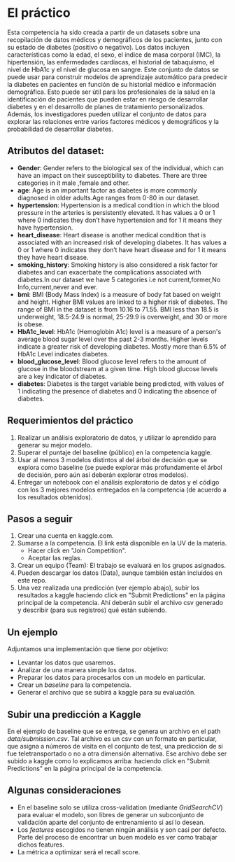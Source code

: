 # El práctico


Esta competencia ha sido creada a partir de un datasets sobre una recopilación de datos médicos y demográficos de los pacientes, junto con su estado de diabetes (positivo o negativo). Los datos incluyen características como la edad, el sexo, el índice de masa corporal (IMC), la hipertensión, las enfermedades cardíacas, el historial de tabaquismo, el nivel de HbA1c y el nivel de glucosa en sangre. Este conjunto de datos se puede usar para construir modelos de aprendizaje automático para predecir la diabetes en pacientes en función de su historial médico e información demográfica. Esto puede ser útil para los profesionales de la salud en la identificación de pacientes que pueden estar en riesgo de desarrollar diabetes y en el desarrollo de planes de tratamiento personalizados. Además, los investigadores pueden utilizar el conjunto de datos para explorar las relaciones entre varios factores médicos y demográficos y la probabilidad de desarrollar diabetes.


## Atributos del dataset:
 * **Gender**: Gender refers to the biological sex of the individual, which can have an impact on their susceptibility to diabetes. There are three categories in it male ,female and other.
 * **age**: Age is an important factor as diabetes is more commonly diagnosed in older adults.Age ranges from 0-80 in our dataset.
 * **hypertension**: Hypertension is a medical condition in which the blood pressure in the arteries is persistently elevated. It has values a 0 or 1 where 0 indicates they don’t have hypertension and for 1 it means they have hypertension.
 * **heart_disease**: Heart disease is another medical condition that is associated with an increased risk of developing diabetes. It has values a 0 or 1 where 0 indicates they don’t have heart disease and for 1 it means they have heart disease.
 * **smoking_history**: Smoking history is also considered a risk factor for diabetes and can exacerbate the complications associated with diabetes.In our dataset we have 5 categories i.e not current,former,No Info,current,never and ever.
 * **bmi**: BMI (Body Mass Index) is a measure of body fat based on weight and height. Higher BMI values are linked to a higher risk of diabetes. The range of BMI in the dataset is from 10.16 to 71.55. BMI less than 18.5 is underweight, 18.5-24.9 is normal, 25-29.9 is overweight, and 30 or more is obese.
 * **HbA1c_level**: HbA1c (Hemoglobin A1c) level is a measure of a person's average blood sugar level over the past 2-3 months. Higher levels indicate a greater risk of developing diabetes. Mostly more than 6.5% of HbA1c Level indicates diabetes.
 * **blood_glucose_level**: Blood glucose level refers to the amount of glucose in the bloodstream at a given time. High blood glucose levels are a key indicator of diabetes.
 * **diabetes**: Diabetes is the target variable being predicted, with values of 1 indicating the presence of diabetes and 0 indicating the absence of diabetes.


## Requerimientos del práctico

1. Realizar un análisis exploratorio de datos, y utilizar lo aprendido para generar su mejor modelo.
1. Superar el puntaje del baseline (público) en la competencia kaggle.
1. Usar al menos 3 modelos distintos al del árbol de decisión que se explora como baseline (se puede explorar más profundamente el árbol de decisión, pero aún así deberán explorar otros modelos).
1. Entregar un notebook con el análisis exploratorio de datos y el código con los 3 mejores modelos entregados en la competencia (de acuerdo a los resultados obtenidos).

## Pasos a seguir

1. Crear una cuenta en kaggle.com.
1. Sumarse a la competencia. El link está disponible en la UV de la materia.
    * Hacer click en "Join Competition".
    * Aceptar las reglas.
1. Crear un equipo (Team): El trabajo se evaluará en los grupos asignados.
1. Pueden descargar los datos (Data), aunque también están incluidos en este repo.
1. Una vez realizada una predicción (ver ejemplo abajo), subir los resultados a kaggle haciendo click en "Submit Predictions" en la página principal de la competencia. Ahí deberán subir el archivo csv generado y describir (para sus registros) qué están subiendo.

## Un ejemplo

Adjuntamos una implementación que tiene por objetivo:

* Levantar los datos que usaremos.
* Analizar de una manera simple los datos.
* Preparar los datos para procesarlos con un modelo en particular.
* Crear un *baseline* para la competencia.
* Generar el archivo que se subirá a kaggle para su evaluación.

## Subir una predicción a Kaggle

En el ejemplo de baseline que se entrega, se genera un archivo en el path *data/submission.csv*. Tal archivo es un csv con un formato en particular, que asigna a números de visita en el conjunto de test, una predicción de si fue teletransportado o no a otra dimensión alternativa.
Ese archivo debe ser subido a kaggle como lo explicamos arriba: haciendo click en "Submit Predictions" en la página principal de la competencia.

## Algunas consideraciones

* En el baseline solo se utiliza cross-validation (mediante *GridSearchCV*) para evaluar el modelo, son libres de generar un subconjunto de validación aparte del conjunto de entrenamiento si así lo desean.
* Los *features* escogidos no tienen ningún análisis y son casi por defecto. Parte del proceso de encontrar un buen modelo es ver como trabajar dichos features.
* La métrica a optimizar será el recall score.
